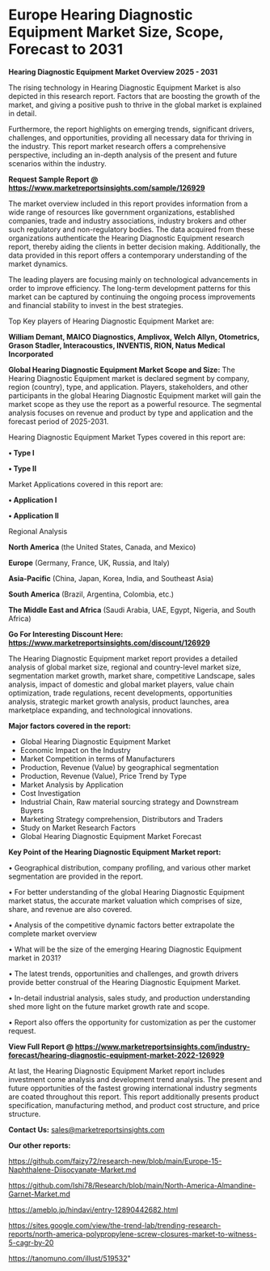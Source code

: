 # Europe Hearing Diagnostic Equipment Market Size, Scope, Forecast to 2031

<Strong> Hearing Diagnostic Equipment Market Overview 2025 - 2031</strong>

The rising technology in Hearing Diagnostic Equipment Market is also depicted in this research report. Factors that are boosting the growth of the market, and giving a positive push to thrive in the global market is explained in detail.

Furthermore, the report highlights on emerging trends, significant drivers, challenges, and opportunities, providing all necessary data for thriving in the industry. This report market research offers a comprehensive perspective, including an in-depth analysis of the present and future scenarios within the industry.

<strong>Request Sample Report @ <a href=https://www.marketreportsinsights.com/sample/126929>https://www.marketreportsinsights.com/sample/126929</a></strong>

The market overview included in this report provides information from a wide range of resources like government organizations, established companies, trade and industry associations, industry brokers and other such regulatory and non-regulatory bodies. The data acquired from these organizations authenticate the Hearing Diagnostic Equipment research report, thereby aiding the clients in better decision making. Additionally, the data provided in this report offers a contemporary understanding of the market dynamics.

The leading players are focusing mainly on technological advancements in order to improve efficiency. The long-term development patterns for this market can be captured by continuing the ongoing process improvements and financial stability to invest in the best strategies.

Top Key players of Hearing Diagnostic Equipment Market are:

<strong>William Demant, MAICO Diagnostics, Amplivox, Welch Allyn, Otometrics, Grason Stadler, Interacoustics, INVENTIS, RION, Natus Medical Incorporated</strong>

<strong><b>Global Hearing Diagnostic Equipment Market Scope and Size:</b></strong>
The Hearing Diagnostic Equipment market is declared segment by company, region (country), type, and application. Players, stakeholders, and other participants in the global Hearing Diagnostic Equipment market will gain the market scope as they use the report as a powerful resource. The segmental analysis focuses on revenue and product by type and application and the forecast period of 2025-2031.

Hearing Diagnostic Equipment Market Types covered in this report are:

<strong>• Type I

• Type II</strong>

Market Applications covered in this report are:

<strong>• Application I

• Application II</strong> 

Regional Analysis

<strong>North America</strong> (the United States, Canada, and Mexico)

<strong>Europe</strong> (Germany, France, UK, Russia, and Italy)

<strong>Asia-Pacific</strong> (China, Japan, Korea, India, and Southeast Asia)

<strong>South America</strong> (Brazil, Argentina, Colombia, etc.)

<strong>The Middle East and Africa</strong> (Saudi Arabia, UAE, Egypt, Nigeria, and South Africa)

<strong>Go For Interesting Discount Here: <a href=https://www.marketreportsinsights.com/discount/126929>https://www.marketreportsinsights.com/discount/126929</a></strong>

The Hearing Diagnostic Equipment market report provides a detailed analysis of global market size, regional and country-level market size, segmentation market growth, market share, competitive Landscape, sales analysis, impact of domestic and global market players, value chain optimization, trade regulations, recent developments, opportunities analysis, strategic market growth analysis, product launches, area marketplace expanding, and technological innovations.

<strong><b>Major factors covered in the report:</b></strong>
<ul>
  <li>Global Hearing Diagnostic Equipment Market </li>
  <li>Economic Impact on the Industry</li>
  <li>Market Competition in terms of Manufacturers</li>
  <li>Production, Revenue (Value) by geographical segmentation</li>
  <li>Production, Revenue (Value), Price Trend by Type</li>
  <li>Market Analysis by Application</li>
  <li>Cost Investigation</li>
  <li>Industrial Chain, Raw material sourcing strategy and Downstream Buyers</li>
  <li>Marketing Strategy comprehension, Distributors and Traders</li>
  <li>Study on Market Research Factors</li>
  <li>Global Hearing Diagnostic Equipment Market Forecast</li>
</ul>

<strong><b>Key Point of the Hearing Diagnostic Equipment Market report:</b></strong>

• Geographical distribution, company profiling, and various other market segmentation are provided in the report.

• For better understanding of the global Hearing Diagnostic Equipment market status, the accurate market valuation which comprises of size, share, and revenue are also covered.

• Analysis of the competitive dynamic factors better extrapolate the complete market overview

• What will be the size of the emerging Hearing Diagnostic Equipment market in 2031?

• The latest trends, opportunities and challenges, and growth drivers provide better construal of the Hearing Diagnostic Equipment Market.

• In-detail industrial analysis, sales study, and production understanding shed more light on the future market growth rate and scope.

• Report also offers the opportunity for customization as per the customer request.

<strong><b>View Full Report @ <a href=https://www.marketreportsinsights.com/industry-forecast/hearing-diagnostic-equipment-market-2022-126929>https://www.marketreportsinsights.com/industry-forecast/hearing-diagnostic-equipment-market-2022-126929</a></b></strong>


At last, the Hearing Diagnostic Equipment Market report includes investment come analysis and development trend analysis. The present and future opportunities of the fastest growing international industry segments are coated throughout this report. This report additionally presents product specification, manufacturing method, and product cost structure, and price structure.

<strong>Contact Us:</strong>
sales@marketreportsinsights.com

<strong>Our other reports:</strong>

<a href=https://github.com/faizy72/research-new/blob/main/Europe-15-Naphthalene-Diisocyanate-Market.md>https://github.com/faizy72/research-new/blob/main/Europe-15-Naphthalene-Diisocyanate-Market.md</a>

<a href=https://github.com/Ishi78/Research/blob/main/North-America-Almandine-Garnet-Market.md>https://github.com/Ishi78/Research/blob/main/North-America-Almandine-Garnet-Market.md</a>

<a href=https://ameblo.jp/hindavi/entry-12890442682.html>https://ameblo.jp/hindavi/entry-12890442682.html</a>

<a href=https://sites.google.com/view/the-trend-lab/trending-research-reports/north-america-polypropylene-screw-closures-market-to-witness-5-cagr-by-20>https://sites.google.com/view/the-trend-lab/trending-research-reports/north-america-polypropylene-screw-closures-market-to-witness-5-cagr-by-20</a>

<a href=https://tanomuno.com/illust/519532>https://tanomuno.com/illust/519532</a>"
